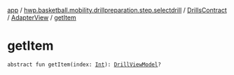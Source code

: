 [app](../../../index.md) / [hwp.basketball.mobility.drillpreparation.step.selectdrill](../../index.md) / [DrillsContract](../index.md) / [AdapterView](index.md) / [getItem](.)

# getItem

`abstract fun getItem(index: `[`Int`](https://kotlinlang.org/api/latest/jvm/stdlib/kotlin/-int/index.html)`): `[`DrillViewModel`](../../../hwp.basketball.mobility.entitiy.drills/-drill-view-model/index.md)`?`